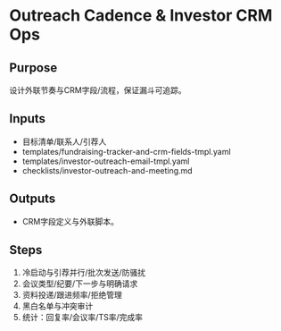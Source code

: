 # Outreach Cadence & Investor CRM Ops

## Purpose

设计外联节奏与CRM字段/流程，保证漏斗可追踪。

## Inputs

- 目标清单/联系人/引荐人
- templates/fundraising-tracker-and-crm-fields-tmpl.yaml
- templates/investor-outreach-email-tmpl.yaml
- checklists/investor-outreach-and-meeting.md

## Outputs

- CRM字段定义与外联脚本。

## Steps

1. 冷启动与引荐并行/批次发送/防骚扰
2. 会议类型/纪要/下一步与明确请求
3. 资料投递/跟进频率/拒绝管理
4. 黑白名单与冲突审计
5. 统计：回复率/会议率/TS率/完成率

